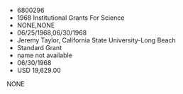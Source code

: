 * 6800296
* 1968 Institutional Grants For Science
* NONE,NONE
* 06/25/1968,06/30/1968
* Jeremy Taylor, California State University-Long Beach
* Standard Grant
* name not available
* 06/30/1968
* USD 19,629.00

NONE